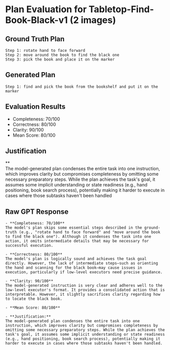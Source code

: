 # Plan Evaluation for Tabletop-Find-Book-Black-v1 (2 images)

## Ground Truth Plan
```
Step 1: rotate hand to face forward
Step 2: move around the book to find the black one 
Step 3: pick the book and place it on the marker
```

## Generated Plan
```
Step 1: find and pick the book from the bookshelf and put it on the marker
```

## Evaluation Results
- Completeness: 70/100
- Correctness: 80/100
- Clarity: 90/100
- Mean Score: 80/100

## Justification
**  
The model-generated plan condenses the entire task into one instruction, which improves clarity but compromises completeness by omitting some necessary preparatory steps. While the plan achieves the task's goal, it assumes some implicit understanding or state readiness (e.g., hand positioning, book search process), potentially making it harder to execute in cases where those subtasks haven't been handled

## Raw GPT Response
```
- **Completeness: 70/100**  
The model's plan skips some essential steps described in the ground-truth (e.g., "rotate hand to face forward" and "move around the book to find the black one"). Although it condenses the task into one action, it omits intermediate details that may be necessary for successful execution.

- **Correctness: 80/100**  
The model's plan is logically sound and achieves the task goal directly. However, the lack of intermediate steps—such as orienting the hand and scanning for the black book—may cause issues in execution, particularly if low-level executors need precise guidance.

- **Clarity: 90/100**  
The model-generated instruction is very clear and adheres well to the low-level executor's format. It provides a consolidated action that is interpretable. However, it slightly sacrifices clarity regarding how to locate the black book.

- **Mean Score: 80/100**

- **Justification:**  
The model-generated plan condenses the entire task into one instruction, which improves clarity but compromises completeness by omitting some necessary preparatory steps. While the plan achieves the task's goal, it assumes some implicit understanding or state readiness (e.g., hand positioning, book search process), potentially making it harder to execute in cases where those subtasks haven't been handled.
```

